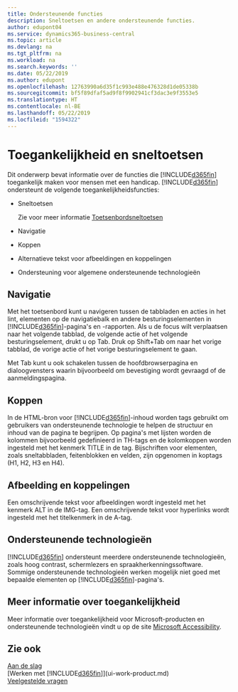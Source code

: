```yaml
---
title: Ondersteunende functies
description: Sneltoetsen en andere ondersteunende functies.
author: edupont04
ms.service: dynamics365-business-central
ms.topic: article
ms.devlang: na
ms.tgt_pltfrm: na
ms.workload: na
ms.search.keywords: ''
ms.date: 05/22/2019
ms.author: edupont
ms.openlocfilehash: 12763990a6d35f1c993e488e476328d1de05338b
ms.sourcegitcommit: bf5f89dfaf5ad9f8f9902941cf3dac3e9f3553e5
ms.translationtype: HT
ms.contentlocale: nl-BE
ms.lasthandoff: 05/22/2019
ms.locfileid: "1594322"
---
```

# <a name="accessibility-and-keyboard-shortcuts"></a>Toegankelijkheid en sneltoetsen
Dit onderwerp bevat informatie over de functies die [!INCLUDE[d365fin](includes/d365fin_md.md)] toegankelijk maken voor mensen met een handicap. [!INCLUDE[d365fin](includes/d365fin_md.md)] ondersteunt de volgende toegankelijkheidsfuncties:  

-   Sneltoetsen

    Zie voor meer informatie [Toetsenbordsneltoetsen](keyboard-shortcuts.md)

-   Navigatie  

-   Koppen  

-   Alternatieve tekst voor afbeeldingen en koppelingen  

-   Ondersteuning voor algemene ondersteunende technologieën  

<!-- moved to separate article
##  <a name="Keyboard"></a> Keyboard Shortcuts in the browser
 [!INCLUDE[d365fin](includes/d365fin_md.md)] supports the keyboard shortcuts that are supported by most web browsers. The keyboard shortcuts described here refer to the U.S. keyboard layout. The layout of the keys on other keyboards may not correspond exactly to the keys on a U.S. keyboard.  

|To do this|Press|  
|----------------|-----------|  
|To move focus to the next or previous control or element on a page, such as buttons, fields, or items in a list.|Tab, Shift+Tab|  
|To enable or access the element or control that is in focus.|Enter|  
|To scroll items up and down in a list.|Up Arrow, Down Arrow|  
|To scroll columns of an item left and right in a list.|Left Arrow, Right Arrow|  
|To open a drop-down list or look up a value for a field.|Alt+Down Arrow|  
|To move focus to the next element outside the list.|Ctrl + Enter|  
|To see the transactions that resulted in a calculated value in a field.|Alt+Right Arrow|  

-->

##  <a name="Navigation"></a> Navigatie  
 Met het toetsenbord kunt u navigeren tussen de tabbladen en acties in het lint, elementen op de navigatiebalk en andere besturingselementen in [!INCLUDE[d365fin](includes/d365fin_md.md)]-pagina's en -rapporten. Als u de focus wilt verplaatsen naar het volgende tabblad, de volgende actie of het volgende besturingselement, drukt u op Tab. Druk op Shift+Tab om naar het vorige tabblad, de vorige actie of het vorige besturingselement te gaan.  

 Met Tab kunt u ook schakelen tussen de hoofdbrowserpagina en dialoogvensters waarin bijvoorbeeld om bevestiging wordt gevraagd of de aanmeldingspagina.  

##  <a name="Headings"></a> Koppen  
 In de HTML-bron voor [!INCLUDE[d365fin](includes/d365fin_md.md)]-inhoud worden tags gebruikt om gebruikers van ondersteunende technologie te helpen de structuur en inhoud van de pagina te begrijpen. Op pagina's met lijsten worden de kolommen bijvoorbeeld gedefinieerd in TH-tags en de kolomkoppen worden ingesteld met het kenmerk TITLE in de tag. Bijschriften voor elementen, zoals sneltabbladen, feitenblokken en velden, zijn opgenomen in koptags (H1, H2, H3 en H4).  

##  <a name="Images"></a> Afbeelding en koppelingen  
 Een omschrijvende tekst voor afbeeldingen wordt ingesteld met het kenmerk ALT in de IMG-tag. Een omschrijvende tekst voor hyperlinks wordt ingesteld met het titelkenmerk in de A-tag.  

##  <a name="AssistiveTech"></a> Ondersteunende technologieën  
[!INCLUDE[d365fin](includes/d365fin_md.md)] ondersteunt meerdere ondersteunende technologieën, zoals hoog contrast, schermlezers en spraakherkenningssoftware. Sommige ondersteunende technologieën werken mogelijk niet goed met bepaalde elementen op [!INCLUDE[d365fin](includes/d365fin_md.md)]-pagina's.  

## <a name="for-more-accessibility-information"></a>Meer informatie over toegankelijkheid  
Meer informatie over toegankelijkheid voor Microsoft-producten en ondersteunende technologieën vindt u op de site [Microsoft Accessibility](https://go.microsoft.com/fwlink/?LinkId=262160).

## <a name="see-also"></a>Zie ook
[Aan de slag](product-get-started.md)  
[Werken met [!INCLUDE[d365fin](includes/d365fin_md.md)]](ui-work-product.md)  
[Veelgestelde vragen](across-faq.md)  
